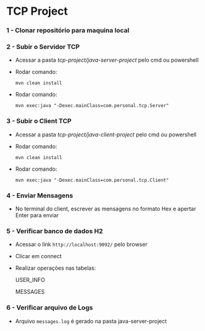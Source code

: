 # TCP Project

### 1 - Clonar repositório para maquina local

### 2 - Subir o Servidor TCP

+ Acessar a pasta *tcp-project/java-server-project* pelo cmd ou powershell
+ Rodar comando:
  
  `mvn clean install`
+ Rodar comando:
  
  `mvn exec:java "-Dexec.mainClass=com.personal.tcp.Server"`

### 3 - Subir o Client TCP

+ Acessar a pasta *tcp-project/java-client-project* pelo cmd ou powershell
+ Rodar comando:

  `mvn clean install`
+ Rodar comando:

  `mvn exec:java "-Dexec.mainClass=com.personal.tcp.Client"`

### 4 - Enviar Mensagens
+ No terminal do client, escrever as mensagens no formato Hex e apertar Enter para enviar

### 5 - Verificar banco de dados H2
+ Acessar o link `http://localhost:9092/` pelo browser
+ Clicar em connect
+ Realizar operações nas tabelas:

  USER_INFO
  
  MESSAGES

### 6 - Verificar arquivo de Logs
+ Arquivo `messages.log` é gerado na pasta java-server-project
